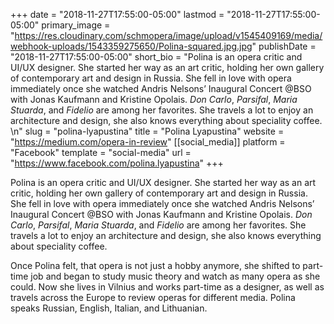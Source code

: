 +++
date = "2018-11-27T17:55:00-05:00"
lastmod = "2018-11-27T17:55:00-05:00"
primary_image = "https://res.cloudinary.com/schmopera/image/upload/v1545409169/media/webhook-uploads/1543359275650/Polina-squared.jpg.jpg"
publishDate = "2018-11-27T17:55:00-05:00"
short_bio = "Polina is an opera critic and UI/UX designer. She started her way as an art critic, holding her own gallery of contemporary art and design in Russia. She fell in love with opera immediately once she watched Andris Nelsons’ Inaugural Concert @BSO with Jonas Kaufmann and Kristine Opolais. *Don Carlo*, *Parsifal*, *Maria Stuarda*, and *Fidelio* are among her favorites. She travels a lot to enjoy an architecture and design, she also knows everything about speciality coffee. \n"
slug = "polina-lyapustina"
title = "Polina Lyapustina"
website = "https://medium.com/opera-in-review"
[[social_media]]
platform = "Facebook"
template = "social-media"
url = "https://www.facebook.com/polina.lyapustina"
+++

Polina is an opera critic and UI/UX designer. She started her way as an art critic, holding her own gallery of contemporary art and design in Russia. She fell in love with opera immediately once she watched Andris Nelsons’ Inaugural Concert @BSO with Jonas Kaufmann and Kristine Opolais. *Don Carlo*, *Parsifal*, *Maria Stuarda*, and *Fidelio* are among her favorites. She travels a lot to enjoy an architecture and design, she also knows everything about speciality coffee. 

Once Polina felt, that opera is not just a hobby anymore, she shifted to part-time job and began to study music theory and watch as many opera as she could. Now she lives in Vilnius and works part-time as a designer, as well as travels across the Europe to review operas for different media. Polina speaks Russian, English, Italian, and Lithuanian.
